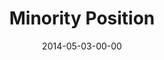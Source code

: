 ---
layout: message
category: message
series: "The New Man"
title: "Minority Position"
date: 2014-05-03-00-00
message_id: 862
audio: "http://s3.amazonaws.com/crossroads-media/messages/audio/thenewman_02.mp3"
audio-duration: ":"
program: "http://s3.amazonaws.com/crossroads-media/documents/05_03-04_14Program_LO.pdf"
description: "The new man takes a minority position."
video: "http://s3.amazonaws.com/crossroads-media/messages/video/thenewman_02.mp4"
video-duration: ":"
yt-embed-url: "//www.youtube.com/embed/hDImFWJw7_s"
video-image: "http://s3.amazonaws.com/crossroads-media/images/thenewman_02.jpg"
tag: 
 - crossroads
 - crossroads-church
 - brian-tome
 - program
 - go-cincinnati
explicit: false
---